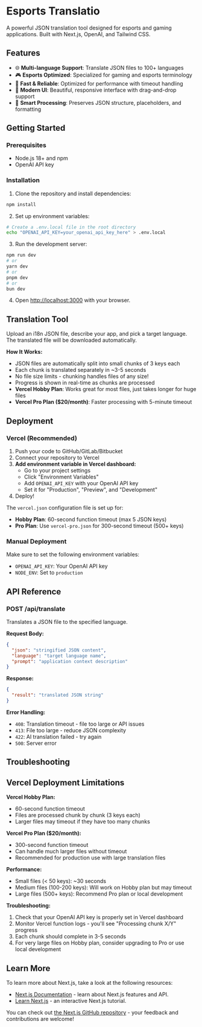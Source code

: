 # Esports Translatio

A powerful JSON translation tool designed for esports and gaming applications. Built with Next.js, OpenAI, and Tailwind CSS.

## Features

- 🌐 **Multi-language Support**: Translate JSON files to 100+ languages
- 🎮 **Esports Optimized**: Specialized for gaming and esports terminology
- 🚀 **Fast & Reliable**: Optimized for performance with timeout handling
- 📱 **Modern UI**: Beautiful, responsive interface with drag-and-drop support
- 🔧 **Smart Processing**: Preserves JSON structure, placeholders, and formatting

## Getting Started

### Prerequisites

- Node.js 18+ and npm
- OpenAI API key

### Installation

1. Clone the repository and install dependencies:
```bash
npm install
```

2. Set up environment variables:
```bash
# Create a .env.local file in the root directory
echo "OPENAI_API_KEY=your_openai_api_key_here" > .env.local
```

3. Run the development server:
```bash
npm run dev
# or
yarn dev
# or
pnpm dev
# or
bun dev
```

4. Open [http://localhost:3000](http://localhost:3000) with your browser.

## Translation Tool

Upload an i18n JSON file, describe your app, and pick a target language. The translated file will be downloaded automatically.

**How It Works:**
- JSON files are automatically split into small chunks of 3 keys each
- Each chunk is translated separately in ~3-5 seconds
- No file size limits - chunking handles files of any size!
- Progress is shown in real-time as chunks are processed
- **Vercel Hobby Plan**: Works great for most files, just takes longer for huge files
- **Vercel Pro Plan ($20/month)**: Faster processing with 5-minute timeout

## Deployment

### Vercel (Recommended)

1. Push your code to GitHub/GitLab/Bitbucket
2. Connect your repository to Vercel
3. **Add environment variable in Vercel dashboard:**
   - Go to your project settings
   - Click "Environment Variables"
   - Add `OPENAI_API_KEY` with your OpenAI API key
   - Set it for "Production", "Preview", and "Development"
4. Deploy!

The `vercel.json` configuration file is set up for:
- **Hobby Plan**: 60-second function timeout (max 5 JSON keys)
- **Pro Plan**: Use `vercel-pro.json` for 300-second timeout (500+ keys)

### Manual Deployment

Make sure to set the following environment variables:
- `OPENAI_API_KEY`: Your OpenAI API key
- `NODE_ENV`: Set to `production`

## API Reference

### POST /api/translate

Translates a JSON file to the specified language.

**Request Body:**
```json
{
  "json": "stringified JSON content",
  "language": "target language name", 
  "prompt": "application context description"
}
```

**Response:**
```json
{
  "result": "translated JSON string"
}
```

**Error Handling:**
- `408`: Translation timeout - file too large or API issues
- `413`: File too large - reduce JSON complexity
- `422`: AI translation failed - try again
- `500`: Server error

## Troubleshooting

## Vercel Deployment Limitations

**Vercel Hobby Plan:**
- 60-second function timeout
- Files are processed chunk by chunk (3 keys each)
- Larger files may timeout if they have too many chunks

**Vercel Pro Plan ($20/month):**
- 300-second function timeout  
- Can handle much larger files without timeout
- Recommended for production use with large translation files

**Performance:**
- Small files (< 50 keys): ~30 seconds
- Medium files (100-200 keys): Will work on Hobby plan but may timeout
- Large files (500+ keys): Recommend Pro plan or local development

**Troubleshooting:**
1. Check that your OpenAI API key is properly set in Vercel dashboard
2. Monitor Vercel function logs - you'll see "Processing chunk X/Y" progress
3. Each chunk should complete in 3-5 seconds
4. For very large files on Hobby plan, consider upgrading to Pro or use local development

## Learn More

To learn more about Next.js, take a look at the following resources:

- [Next.js Documentation](https://nextjs.org/docs) - learn about Next.js features and API.
- [Learn Next.js](https://nextjs.org/learn) - an interactive Next.js tutorial.

You can check out [the Next.js GitHub repository](https://github.com/vercel/next.js) - your feedback and contributions are welcome!
